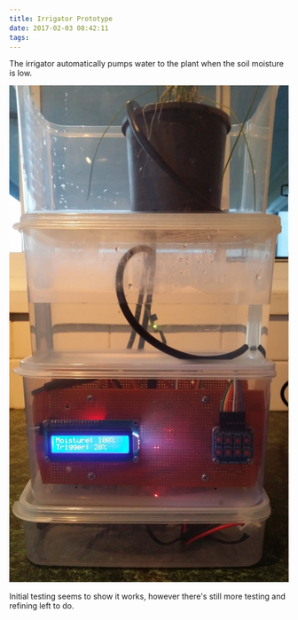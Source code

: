 ```yaml
---
title: Irrigator Prototype
date: 2017-02-03 08:42:11
tags:
---
```

The irrigator automatically pumps water to the plant when the soil moisture is low.

![Irrigator Prototype Assembled](images/irrigator1-1024x1024.jpg)

Initial testing seems to show it works, however there's still more testing and refining left to do.
